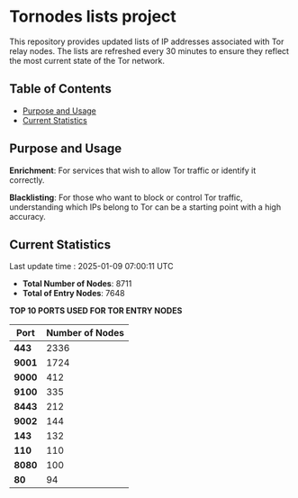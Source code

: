 # Tornodes lists project

This repository provides updated lists of IP addresses associated with Tor relay nodes. The lists are refreshed every 30 minutes to ensure they reflect the most current state of the Tor network.

## Table of Contents

- [Purpose and Usage](#purpose-and-usage)
- [Current Statistics](#current-statistics)


## Purpose and Usage

**Enrichment**: For services that wish to allow Tor traffic or identify it correctly.

**Blacklisting**: For those who want to block or control Tor traffic, understanding which IPs belong to Tor can be a starting point with a high accuracy.

## Current Statistics

Last update time : 2025-01-09 07:00:11 UTC

- **Total Number of Nodes**: 8711
- **Total of Entry Nodes**: 7648

**TOP 10 PORTS USED FOR TOR ENTRY NODES**

| **Port** | **Number of Nodes** |
|------|-----------------|
| **443**   | 2336  |
| **9001**   | 1724  |
| **9000**   | 412  |
| **9100**   | 335  |
| **8443**   | 212  |
| **9002**   | 144  |
| **143**   | 132  |
| **110**   | 110  |
| **8080**   | 100  |
| **80**   | 94  |


